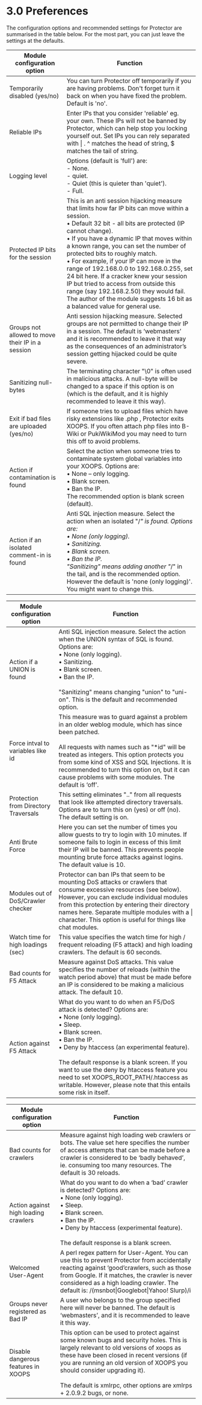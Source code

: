 # 3.0 Preferences

The configuration options and recommended settings for Protector are summarised in the table below. For the most part, you can just leave the settings at the defaults.


|Module configuration option|	Function|
|---|---|
|Temporarily disabled (yes/no)|	You can turn Protector off temporarily if you are having problems. Don't forget turn it back on when you have fixed the problem. Default is 'no'.|
|Reliable IPs|	Enter IPs that you consider 'reliable' eg. your own. These IPs will not be banned by Protector, which can help stop you locking yourself out. Set IPs you can rely separated with &#124; . ^ matches the head of string, $ matches the tail of string.|
|Logging level|	Options (default is 'full') are: <br>-	None.<br> -	quiet.<br> - Quiet (this is quieter than 'quiet').<br> - Full.|
|Protected IP bits for the session|	This is an anti session hijacking measure that limits how far IP bits can move within a session.<br>•	Default 32 bit - all bits are protected (IP cannot change).<br>•	If you have a dynamic IP that moves within a known range, you can set the number of protected bits to roughly match. <br>•	For example, if your IP can move in the range of 192.168.0.0 to 192.168.0.255, set 24 bit here. If a cracker knew your session IP but tried to access from outside this range (say 192.168.2.50) they would fail.<br>The author of the module suggests 16 bit as a balanced value for general use.|
|Groups not allowed to move their IP in a session|	Anti session hijacking measure. Selected groups are not permitted to change their IP in a session. The default is ‘webmasters’ and it is recommended to leave it that way as the consequences of an administrator’s session getting hijacked could be quite severe.|
|Sanitizing null-bytes|	The terminating character "\0" is often used in malicious attacks. A null-byte will be changed to a space if this option is on (which is the default, and it is highly recommended to leave it this way).|
|Exit if bad files are uploaded (yes/no)|	If someone tries to upload files which have risky extensions like .php , Protector exits XOOPS. If you often attach php files into B-Wiki or PukiWikiMod you may need to turn this off to avoid problems.|
|Action if contamination is found|	Select the action when someone tries to contaminate system global variables into your XOOPS. Options are:<br>•	None – only logging.<br>•	Blank screen.<br>•	Ban the IP.<br>The recommended option is blank screen (default).|
|Action if an isolated comment-in is found|	Anti SQL injection measure. Select the action when an isolated "/*" is found. Options are:<br>•	None (only logging). <br>•	Sanitizing.<br>•	Blank screen.<br>•	Ban the IP.<br>"Sanitizing" means adding another "*/" in the tail, and is the recommended option. However the default is 'none (only logging)'. You might want to change this.|

|Module configuration option|	Function|
|---|---|
|Action if a UNION is found|	Anti SQL injection measure. Select the action when the UNION syntax of SQL is found. Options are:<br>•	None (only logging).<br>•	Sanitizing.<br>•	Blank screen.<br>•	Ban the IP.<br><br>"Sanitizing" means changing "union" to "uni-on". This is the default and recommended option.|
|Force intval to variables like id|	This measure was to guard against a problem in an older weblog module, which has since been patched.<br><br>All requests with names such as "*id" will be treated as integers. This option protects you from some kind of XSS and SQL Injections. It is recommended to turn this option on, but it can cause problems with some modules. The default is ‘off’.|
|Protection from Directory Traversals|	This setting eliminates ".." from all requests that look like attempted directory traversals. Options are to turn this on (yes) or off (no). The default setting is on.|
|Anti Brute Force|	Here you can set the number of times you allow guests to try to login with 10 minutes. If someone fails to login in excess of this limit their IP will be banned. This prevents people mounting brute force attacks against logins. The default value is 10.|
|Modules out of DoS/Crawler checker|	Protector can ban IPs that seem to be mounting DoS attacks or crawlers that consume excessive resources (see below). However, you can exclude individual modules from this protection by entering their directory names here. Separate multiple modules with a &#124; character. This option is useful for things like chat modules.|
|Watch time for high loadings (sec)|	This value specifies the watch time for high / frequent reloading (F5 attack) and high loading crawlers. The default is 60 seconds.|
|Bad counts for F5 Attack|	Measure against DoS attacks. This value specifies the number of reloads (within the watch period above) that must be made before an IP is considered to be making a malicious attack. The default 10.|
|Action against F5 Attack|	What do you want to do when an F5/DoS attack is detected? Options are:<br>•	None (only logging).<br>•	Sleep.<br>•	Blank screen.<br>•	Ban the IP.<br>•	Deny by htaccess (an experimental feature). <br><br>The default response is a blank screen. If you want to use the deny by htaccess feature you need to set XOOPS_ROOT_PATH/.htaccess as writable. However, please note that this entails some risk in itself.

|Module configuration option|	Function|
|---|---|
|Bad counts for crawlers|	Measure against high loading web crawlers or bots. The value set here specifies the number of access attempts that can be made before a crawler is considered to be ‘badly behaved’, ie. consuming too many resources. The default is 30 reloads.|
|Action against high loading crawlers|	What do you want to do when a ‘bad’ crawler is detected? Options are:<br>•	None (only logging).<br>•	Sleep.<br>•	Blank screen.<br>•	Ban the IP.<br>•	Deny by htaccess (experimental feature). <br><br>The default response is a blank screen.|
|Welcomed User-Agent|	A perl regex pattern for User-Agent. You can use this to prevent Protector from accidentally reacting against ‘good’crawlers, such as those from Google. If it matches, the crawler is never considered as a high loading crawler. The default is: /(msnbot&#124;Googlebot&#124;Yahoo! Slurp)/i |
|Groups never registered as Bad IP|	A user who belongs to the group specified here will never be banned. The default is ‘webmasters’, and it is recommended to leave it this way.|
|Disable dangerous features in XOOPS|	This option can be used to protect against some known bugs and security holes. This is largely relevant to old versions of xoops as these have been closed in recent versions (if you are running an old version of XOOPS you should consider upgrading it).<br><br>The default is xmlrpc, other options are xmlrps + 2.0.9.2 bugs, or none.|


